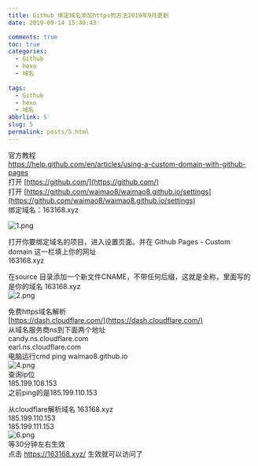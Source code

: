 ```yaml
---
title: Github 绑定域名添加https的方法2019年9月更新
date: 2019-09-14 15:40:43

comments: true
toc: true
categories:
  - Github
  - hexo
  - 域名
  
tags:
  - Github
  - hexo
  - 域名
abbrlink: 5
slug: 5
permalink: posts/5.html
---
```

  
  官方教程  
 https://help.github.com/en/articles/using-a-custom-domain-with-github-pages  
 打开 [https://github.com/](https://github.com/)  
 打开 [https://github.com/waimao8/waimao8.github.io/settings](https://github.com/waimao8/waimao8.github.io/settings)  
 绑定域名：163168.xyz
<!-- more -->
 ![1.png](https://imgconvert.csdnimg.cn/aHR0cHM6Ly9pLmxvbGkubmV0LzIwMTkvMDkvMTQvT3djYURRVWxMdGQxN0Z2LnBuZw?x-oss-process=image/format,png)

 打开你要绑定域名的项目，进入设置页面。并在 Github Pages - Custom domain 这一栏填上你的网址  
 163168.xyz

 在source 目录添加一个新文件CNAME，不带任何后缀，这就是全称，里面写的是你的域名 163168.xyz  
 ![2.png](https://imgconvert.csdnimg.cn/aHR0cHM6Ly9pLmxvbGkubmV0LzIwMTkvMDkvMTQveVc1YWRzSE4zUVVEeHdxLnBuZw?x-oss-process=image/format,png)

 
 免费https域名解析  
 [https://dash.cloudflare.com/](https://dash.cloudflare.com/)  
 从域名服务商ns到下面两个地址  
 candy.ns.cloudflare.com  
 earl.ns.cloudflare.com  
 电脑运行cmd ping waimao8.github.io  
 ![4.png](https://imgconvert.csdnimg.cn/aHR0cHM6Ly9pLmxvbGkubmV0LzIwMTkvMDkvMTQvdzFJOHVseG9HZmprc0RpLnBuZw?x-oss-process=image/format,png)  
 查询ip位  
 185.199.108.153  
 之前ping的是185.199.110.153

 从cloudflare解析域名 163168.xyz  
 185.199.110.153  
 185.199.111.153  
 ![6.png](https://imgconvert.csdnimg.cn/aHR0cHM6Ly9pLmxvbGkubmV0LzIwMTkvMDkvMTQvalpQblh1NGhrSm1NVHkxLnBuZw?x-oss-process=image/format,png)  
 等30分钟左右生效  
 点击 https://163168.xyz/ 生效就可以访问了

   
